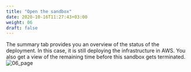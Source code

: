 ```yaml
---
title: "Open the sandbox"
date: 2020-10-16T11:27:43+03:00
weight: 06
draft: false
---
```

The summary tab provides you an overview of the status of the deployment. In this case, it is still deploying the infrastructure in AWS. You also get a view of the remaining time before this sandbox gets terminated. 
 ![06_page](/images/module2/06_page.png)
